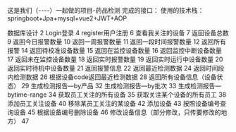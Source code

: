 这是我们（----）一起做的项目-药品检测
完成的接口：
使用的技术栈：springboot+Jpa+mysql+vue2+JWT+AOP

数据库设计	2
Login登录	4
register用户注册	6
查看我关注的设备	7
返回设备总数	9
返回今日报警数量	10
返回一周报警数量	11
返回一段时间报警数量	12
返回所有报警	14
返回待校准设备数量	15
返回在监控设备数量	16
返回监控中断设备数量	17
返回未在监控设备数量	18
返回实时报警数量	19
返回实时运行中设备数量	20
返回实时待机中设备数量	21
返回报警信息	22
返回最近检测数据	24
返回时间段内检测数据	26
根据设备code返回最近检测数据	28
返回所有设备信息（设备状态）	29
生成检测报告—by产品	32
生成检测报告—by批次	33
生成检测报告—bytime-range	34
获取员工关注的所有设备	35
获取关注某个设备的所有员工	38
添加员工关注设备	40
移除某员工关注的某设备	42
添加设备	43
按照设备编号查询设备	45
根据设备编号删除设备	46
修改设备信息（部分修改，只传要修改的地方）	47

